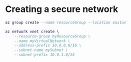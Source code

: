 # Creating a secure network

```lua
az group create --name resourceGroup --location eastus
```


```lua
az network vnet create \
    --resource-group myResourceGroup \
    --name myVirtualNetwork \
    --address-prefix 10.0.0.0/16 \
    --subnet-name mySubnet \
    --subnet-prefix 10.0.1.0/24

